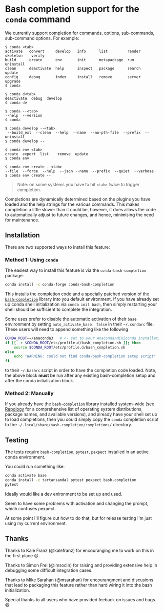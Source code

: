 # Bash completion support for the `conda` command

We currently support completion for commands, options, sub-commands,
sub-command options.  For example:

```console
$ conda <tab>
activate   convert     develop   info      list         render   skeleton    verify
build      create      env       init      metapackage  run      uninstall
clean      deactivate  help      inspect   package      search   update
config     debug       index     install   remove       server   upgrade
$ conda

$ conda d<tab>
deactivate  debug  develop
$ conda de

$ conda --<tab>
--help  --version
$ conda --

$ conda develop --<tab>
 --build_ext  --clean  --help  --name  --no-pth-file  --prefix  --uninstall
$ conda develop --

$ conda env <tab>
create  export  list    remove  update
$ conda env

$ conda env create --<tab>
--file  --force  --help  --json --name  --prefix  --quiet  --verbose
$ conda env create --
```

> Note: on some systems you have to hit `<tab>` twice to trigger completion.

Completions are dynamically determined based on the plugins you have loaded and
the help strings for the various commands. This makes completion a little slower
than it could be, however, it does allows the code to automatically adjust to
future changes, and hence, minimising the need for maintenance.

## Installation

There are two supported ways to install this feature:

### Method 1: Using `conda`

The easiest way to install this feature is via the `conda-bash-completion`
package:

```bash
conda install -c conda-forge conda-bash-completion
```

This installs the completion code and a specially patched version of the
[`bash-completion`](https://github.com/scop/bash-completion) library into you
default environment.  If you have already set up conda shell initialization via
`conda init bash`, then simply restarting your shell should be sufficient to
complete the integration.

Some uses prefer to disable the automatic activation of their `base` environment
by setting `auto_activate_base: false` in their `~/.condarc` file.  These users
will need to append something like the following

```bash
CONDA_ROOT=~/anaconda3   # <- set to your Anaconda/Miniconda installation directory
if [[ -r $CONDA_ROOT/etc/profile.d/bash_completion.sh ]]; then
    source $CONDA_ROOT/etc/profile.d/bash_completion.sh
else
    echo "WARNING: could not find conda-bash-completion setup script"
fi
```

to their `~/.bashrc` script in order to have the completion code loaded. Note,
the above block **must** be run after any existing bash-completion setup and
after the conda initialization block.

### Method 2: Manually

If you already have the
[`bash-completion`](https://github.com/scop/bash-completion) library installed
system-wide (see [Repology](https://repology.org/project/bash-completion) for
a comprehensive list of operating system distributions, package names, and
available versions), and already have your shell set up to load completions,
then you could simply copy the `conda` completion script to the
`~/.local/share/bash-completion/completions/` directory.

## Testing

The tests require `bash-completion`, `pytest`, `pexpect` installed in an active
conda environment.

You could run something like:

```bash
conda activate base
conda install -c tartansandal pytest pexpect bash-completion
pytest
```

Ideally would like a dev enironment to be set up and used.

Seem to have some problems with activation and changing the prompt, which
confuses pexpect.

At some point I'll figure out how to do that, but for release testing I'm just
using my current environment.

## Thanks

Thanks to Kale Franz (@kalefranz) for encouranging me to work on this in the
first place :smile:.

Thanks to Simon Frei (@imsodin) for raising and providing extensive help in
debugging some difficult integration cases.

Thanks to Mike Sarahan (@msarahan) for encourangment and discusions that lead to
packaging this feature rather than hard wiring it into the bash initialization.

Special thanks to all users who have provided feeback on issues and bugs. :smile:
